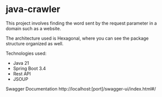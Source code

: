 # java-crawler

This project involves finding the word sent by the request parameter in a domain such as a website.

The architecture used is Hexagonal, where you can see the package structure organized as well.

Technologies used:
* Java 21
* Spring Boot 3.4
* Rest API
* JSOUP

Swagger Documentation
http://localhost:[port]/swagger-ui/index.html#/

